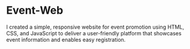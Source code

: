 # Event-Web
I created a simple, responsive website for event promotion using HTML, CSS, and JavaScript to deliver a user-friendly platform that showcases event information and enables easy registration.
